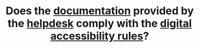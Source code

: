 ---
title: Does the [documentation](#documentation) provided by the [helpdesk](#helpdesk) comply with the [digital accessibility rules](#digital-accessibility-rules)?
---